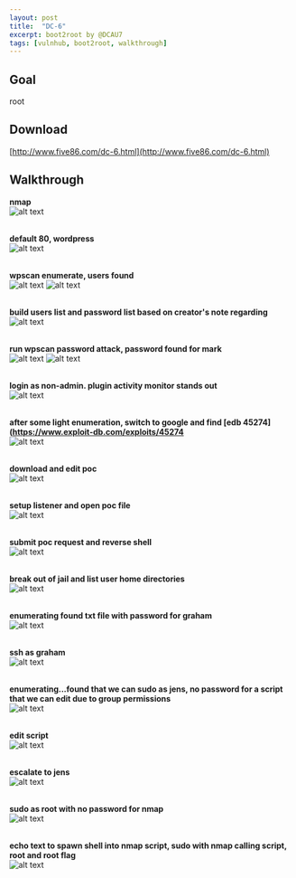 ```yaml
---
layout: post
title:  "DC-6"
excerpt: boot2root by @DCAU7
tags: [vulnhub, boot2root, walkthrough]
---
```


## Goal #
root

## Download #
[http://www.five86.com/dc-6.html](http://www.five86.com/dc-6.html)

## Walkthrough #

**nmap**
<br>![alt text](../vulnhub/DC-6/nmap.png)
<br><br>

**default 80, wordpress**
<br>![alt text](../vulnhub/DC-6/default80.png)
<br><br>

**wpscan enumerate, users found**
<br>![alt text](../vulnhub/DC-6/wpscan_enum1.png)
![alt text](../vulnhub/DC-6/wpscan_enum2.png)
<br><br>

**build users list and password list based on creator's note regarding**
<br>![alt text](../vulnhub/DC-6/buildlists.png)
<br><br>

**run wpscan password attack, password found for mark**
<br>![alt text](../vulnhub/DC-6/wpscan_attack1.png)
![alt text](../vulnhub/DC-6/wpscan_attack2.png)
<br><br>

**login as non-admin.  plugin activity monitor stands out**
<br>![alt text](../vulnhub/DC-6/login_monitor.png)
<br><br>

**after some light enumeration, switch to google and find [edb 45274](https://www.exploit-db.com/exploits/45274**
<br>![alt text](../vulnhub/DC-6/edb45274.png)
<br><br>

**download and edit poc**
<br>![alt text](../vulnhub/DC-6/poc.png)
<br><br>

**setup listener and open poc file**
<br>![alt text](../vulnhub/DC-6/poc_listener.png)
<br><br>

**submit poc request and reverse shell**
<br>![alt text](../vulnhub/DC-6/reverseshell.png)
<br><br>

**break out of jail and list user home directories**
<br>![alt text](../vulnhub/DC-6/jailbreak_home.png)
<br><br>

**enumerating found txt file with password for graham**
<br>![alt text](../vulnhub/DC-6/markstuff.png)
<br><br>

**ssh as graham**
<br>![alt text](../vulnhub/DC-6/grahamssh.png)
<br><br>

**enumerating...found that we can sudo as jens, no password for a script that we can edit due to group permissions**
<br>![alt text](../vulnhub/DC-6/backups.png)
<br><br>

**edit script**
<br>![alt text](../vulnhub/DC-6/updatebackups.png)
<br><br>

**escalate to jens**
<br>![alt text](../vulnhub/DC-6/jens.png)
<br><br>

**sudo as root with no password for nmap**
<br>![alt text](../vulnhub/DC-6/sudojens.png)
<br><br>

**echo text to spawn shell into nmap script, sudo with nmap calling script, root and root flag**
<br>![alt text](../vulnhub/DC-6/rootflag.png)
<br><br>